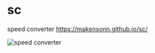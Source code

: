 # sc
speed converter
https://makensonn.github.io/sc/

![speed converter](https://github.com/makensonn/sc/assets/22712773/23b1c9f7-b9e1-4b30-b29f-d89a9705f268)
